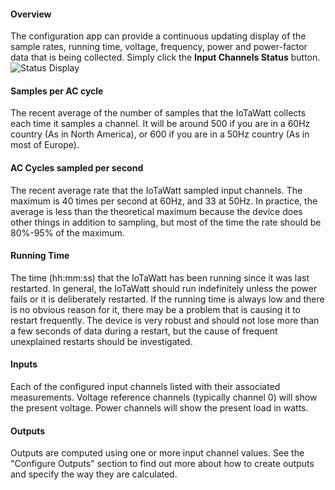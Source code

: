 #### Overview

The configuration app can provide a continuous updating display of the sample rates, running time, voltage, frequency, power and power-factor data that is being collected.  Simply click the **Input Channels Status** button.
![Status Display](http://iotawatt.com/Images/status_display.PNG)
#### Samples per AC cycle

The recent average of the number of samples that the IoTaWatt collects each time it samples a channel. It will be around 500 if you are in a 60Hz country (As in North America), or 600 if you are in a 50Hz country (As in most of Europe).

#### AC Cycles sampled per second

The recent average rate that the IoTaWatt sampled input channels. The maximum is 40 times per second at 60Hz, and 33 at 50Hz.  In practice, the average is less than the theoretical maximum because the device does other things in addition to sampling, but most of the time the rate should be 80%-95% of the maximum.

#### Running Time 

The time (hh:mm:ss) that the IoTaWatt has been running since it was last restarted.  In general, the IoTaWatt should run indefinitely unless the power fails or it is deliberately restarted. If the running time is always low and there is no obvious reason for it, there may be a problem that is causing it to restart frequently.  The device is very robust and should not lose more than a few seconds of data during a restart, but the cause of frequent unexplained restarts should be investigated.

#### Inputs

Each of the configured input channels listed with their associated measurements. Voltage reference channels (typically channel 0) will show the present voltage.  Power channels will show the present load in watts.

#### Outputs

Outputs are computed using one or more input channel values. See the "Configure Outputs" section to find out more about how to create outputs and specify the way they are calculated. 


